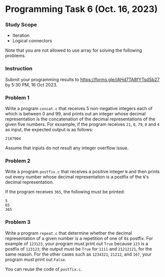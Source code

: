 # Programming Task 6 (Oct. 16, 2023)

### Study Scope
* Iteration
* Logical connectors

Note that you are not allowed to use array for solving the following problems.

### Instruction

Submit your programming results to https://forms.gle/iAHd7TA8fYTsdSb27 by 5:30 PM, 16 Oct 2023.



### Problem 1

Write a program ``concat.c`` that receives 5 non-negative integers each of which 
is between 0 and 99, and prints out an integer whose decimal representation is 
the concatenation of the decimal representations of the given five numbers. 
For exxample, if the program receives ``21``, ``8``, ``79``, ``0`` and ``4`` as input, 
the expected output is as follows:

```
2187904
```

Assume that inputs do not result any integer overflow issue.


### Problem 2

Write a program ``postfix.c`` that receives a positive integer ``N`` and then prints out 
every number whose decimal representation is a postfix of the ``N``'s decimal representation.

If the program receives ``365``, the following must be printed:
```
5
65
365
```

### Problem 3

Write a program ``repeat.c`` that determine whether the decimal representation 
of a given number is a repetition of one of its postfix. 
For example of ``123123``, your program must print out ``True`` because
``123`` is a postfix of ``123123``; the output must be ``True`` for
``1111`` and ``21212121``, for the same reason. For the other cases such as 
``1234321``, ``21212``, and ``167``, your program must print out ``False``.

You can reuse the code of ``postfix.c``.
